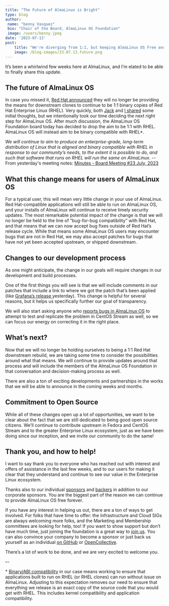 ```yaml
---
title: "The Future of AlmaLinux is Bright"
type: blog
author: 
 name: "benny Vasquez"
 bio: "Chair of the Board, AlmaLinux OS Foundation"
 image: /users/benny.jpeg
date: '2023-07-13'
post:
    title: "We're diverging from 1:1, but keeping AlmaLinux OS Free and Open, Forever"
    image: /blog-images/23.07.13.future.png
---
```


It’s been a whirlwind few weeks here at AlmaLinux, and I’m elated to be able to finally share this update. 


## The future of AlmaLinux OS

In case you missed it, [Red Hat announced](https://www.redhat.com/en/blog/furthering-evolution-centos-stream) they will no longer be providing the means for downstream clones to continue to be 1:1 binary copies of Red Hat Enterprise Linux (RHEL). Very quickly, both [Jack](https://almalinux.org/blog/our-value-is-our-values/) and [I shared](https://almalinux.org/blog/impact-of-rhel-changes/) some initial thoughts, but we intentionally took our time deciding the next right step for AlmaLinux OS. After much discussion, the AlmaLinux OS Foundation board today has decided to drop the aim to be 1:1 with RHEL. AlmaLinux OS will instead aim to be binary compatible with RHEL*. 


_We will continue to aim to produce an enterprise-grade, long-term distribution of Linux that is aligned and binary compatible with RHEL in response to our community’s needs, to the extent it is possible to do, and such that software that runs on RHEL will run the same on AlmaLinux._
 -- From yesterday's meeting notes: [Minutes - Board Meeting #23 July, 2023](https://drive.google.com/file/d/13q6udmzAEqHIoPf2cQJ-QJrYosaFWd_m/view)


## What this change means for users of AlmaLinux OS

For a typical user, this will mean very little change in your use of AlmaLinux. Red Hat-compatible applications will still be able to run on AlmaLinux OS, and your installs of AlmaLinux will continue to receive timely security updates. The most remarkable potential impact of the change is that we will no longer be held to the line of “bug-for-bug compatibility” with Red Hat, and that means that we can now accept bug fixes outside of Red Hat’s release cycle. While that means some AlmaLinux OS users may encounter bugs that are not in Red Hat, we may also accept patches for bugs that have not yet been accepted upstream, or shipped downstream.


## Changes to our development process

As one might anticipate, the change in our goals will require changes in our development and build processes. 

One of the first things you will see is that we will include comments in our patches that include a link to where we got the patch that’s been applied (like [Grafana’s release ](https://git.almalinux.org/rpms/grafana/src/branch/a9/SPECS/grafana.spec#L74)yesterday). This change is helpful for several reasons, but it helps us specifically further our goal of transparency. 

We will also start asking anyone who [reports bugs in AlmaLinux OS](https://bugs.almalinux.org/) to attempt to test and replicate the problem in CentOS Stream as well, so we can focus our energy on correcting it in the right place.


## What’s next?

Now that we will no longer be holding ourselves to being a 1:1 Red Hat downstream rebuild, we are taking some time to consider the possibilities around what that means. We will continue to provide updates around that process and will include the members of the AlmaLinux OS Foundation in that conversation and decision-making process as well. 

There are also a ton of exciting developments and partnerships in the works that we will be able to announce in the coming weeks and months.


## Commitment to Open Source

While all of these changes open up a lot of opportunities, we want to be clear about the fact that we are still dedicated to being good open source citizens. We’ll continue to contribute upstream in Fedora and CentOS Stream and to the greater Enterprise Linux ecosystem, just as we have been doing since our inception, and we invite our community to do the same! 


## Thank you, and how to help!

I want to say thank you to everyone who has reached out with interest and offers of assistance in the last few weeks, and to our users for making it clear that they understand and continue to see our value in the Enterprise Linux ecosystem. 

Thanks also to our individual [sponsors](https://github.com/sponsors/AlmaLinux) and [backers](https://opencollective.com/almalinux-os-foundation) in addition to our corporate sponsors. You are the biggest part of the reason we can continue to provide AlmaLinux OS free forever. 

If you have any interest in helping us out, there are a ton of ways to get involved. For folks that have time to offer: the Infrastructure and Cloud SIGs are always welcoming more folks, and the Marketing and Membership committees are looking for help, too! If you want to show support but don’t have much time, just joining the foundation is a great way to [join us](https://almalinux.org/members/). You can also convince your company to become a sponsor or just back us yourself as an individual [on GitHub](https://github.com/sponsors/AlmaLinux) or [OpenCollective](https://opencollective.com/almalinux-os-foundation). 

There’s a lot of work to be done, and we are very excited to welcome you.

–-

\* [Binary/ABI compatibility](https://en.wikipedia.org/wiki/Application_binary_interface) in our case means working to ensure that applications built to run on RHEL (or RHEL clones) can run without issue on AlmaLinux. Adjusting to this expectation removes our need to ensure that everything we release is an exact copy of the source code that you would get with RHEL. This includes kernel compatibility and application compatibility. 
